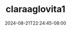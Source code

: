 --- 
title: "claraaglovita1"
description: "download   claraaglovita1 instagram durasi panjang  "
date: 2024-08-21T22:24:45-08:00
file_code: "g6e43tlh5g2d"
draft: false
cover: "ogx65ntltsao58nj.jpg"
tags: ["indo", "bokep-indo", "bokep-viral", "bokep-ig"]
length: 129
fld_id: "1482686"
foldername: "Aglovita 1"
categories: ["Aglovita 1"]
views: 0
---